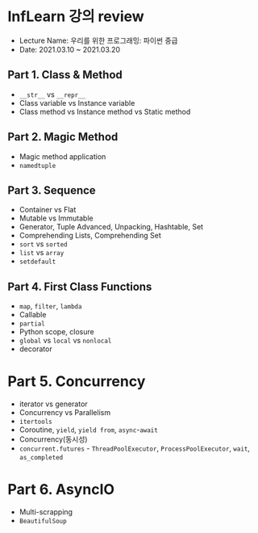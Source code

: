 # InfLearn 강의 review
* Lecture Name: 우리를 위한 프로그래밍: 파이썬 중급
* Date: 2021.03.10 ~ 2021.03.20

## Part 1. Class & Method

- `__str__` vs `__repr__`
- Class variable vs Instance variable
- Class method vs Instance method vs Static method

## Part 2. Magic Method

- Magic method application
- `namedtuple`

## Part 3. Sequence

- Container vs Flat
- Mutable vs Immutable
- Generator, Tuple Advanced, Unpacking, Hashtable, Set
- Comprehending Lists, Comprehending Set
- `sort` vs `sorted`
- `list` vs `array`
- `setdefault`

## Part 4. First Class Functions
- `map`, `filter`, `lambda`
- Callable
- `partial`
- Python scope, closure
- `global` vs `local` vs `nonlocal`
- decorator

# Part 5. Concurrency
- iterator vs generator
- Concurrency vs Parallelism
- `itertools`
- Coroutine, `yield`, `yield from`, `async`-`await`
- Concurrency(동시성)
- `concurrent.futures` - `ThreadPoolExecutor`, `ProcessPoolExecutor`, `wait`, `as_completed`

# Part 6. AsyncIO
- Multi-scrapping
- `BeautifulSoup`
